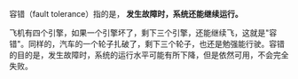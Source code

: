 容错（fault tolerance）指的是， **发生故障时，系统还能继续运行。**

飞机有四个引擎，如果一个引擎坏了，剩下三个引擎，还能继续飞，这就是"容错"。同样的，汽车的一个轮子扎破了，剩下三个轮子，也还是勉强能行驶。容错的目的是，发生故障时，系统的运行水平可能有所下降，但是依然可用，不会完全失败。